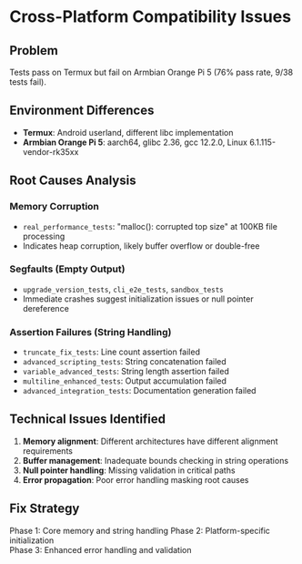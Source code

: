 # Cross-Platform Compatibility Issues

## Problem
Tests pass on Termux but fail on Armbian Orange Pi 5 (76% pass rate, 9/38 tests fail).

## Environment Differences
- **Termux**: Android userland, different libc implementation
- **Armbian Orange Pi 5**: aarch64, glibc 2.36, gcc 12.2.0, Linux 6.1.115-vendor-rk35xx

## Root Causes Analysis

### Memory Corruption
- `real_performance_tests`: "malloc(): corrupted top size" at 100KB file processing
- Indicates heap corruption, likely buffer overflow or double-free

### Segfaults (Empty Output)  
- `upgrade_version_tests`, `cli_e2e_tests`, `sandbox_tests`
- Immediate crashes suggest initialization issues or null pointer dereference

### Assertion Failures (String Handling)
- `truncate_fix_tests`: Line count assertion failed  
- `advanced_scripting_tests`: String concatenation failed
- `variable_advanced_tests`: String length assertion failed
- `multiline_enhanced_tests`: Output accumulation failed
- `advanced_integration_tests`: Documentation generation failed

## Technical Issues Identified
1. **Memory alignment**: Different architectures have different alignment requirements
2. **Buffer management**: Inadequate bounds checking in string operations  
3. **Null pointer handling**: Missing validation in critical paths
4. **Error propagation**: Poor error handling masking root causes

## Fix Strategy
Phase 1: Core memory and string handling
Phase 2: Platform-specific initialization  
Phase 3: Enhanced error handling and validation